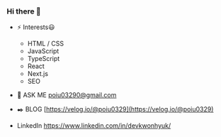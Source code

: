### <div align="left">Hi there 👋</div>  

- ⚡ Interests😃
  - HTML / CSS
  - JavaScript
  - TypeScript
  - React
  - Next.js
  - SEO
  

- 🔭 ASK ME [poiu03290@gmail.com]() 
- ✒️ BLOG [https://velog.io/@poiu0329](https://velog.io/@poiu0329)
- LinkedIn https://www.linkedin.com/in/devkwonhyuk/
